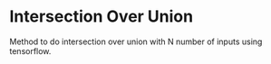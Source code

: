 # Intersection Over Union
Method to do intersection over union with N number of inputs using tensorflow.
